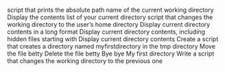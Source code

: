 script that prints the absolute path name of the current working directory
Display the contents list of your current directory
script that changes the working directory to the user’s home directory
Display current directory contents in a long format
Display current directory contents, including hidden files starting with
Display current directory contents
Create a script that creates a directory named myfirstdirectory in the tmp directory
Move the file betty
Delete the file betty
Bye bye My first directory
Write a script that changes the working directory to the previous one 
